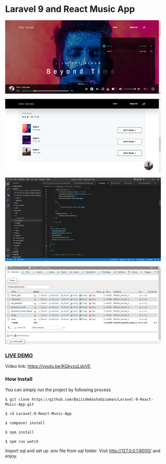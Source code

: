 # Laravel 9 and React Music App 

![Image](1.PNG?raw=true "Image")

![Image](2.PNG?raw=true "Image")

![Image](3.PNG?raw=true "Image")

![Image](4.PNG?raw=true "Image")

### <a href="https://youtu.be/KQkyzuLdoVE ">LIVE DEMO</a>
Video link: https://youtu.be/KQkyzuLdoVE

### How Install

You can simply run the project by following process
```shell
$ git clone https://github.com/Baizidmdashadzzaman/Laravel-9-React-Music-App.git
```
```shell
$ cd Laravel-9-React-Music-App
```
```shell
$ composer install
```
```shell
$ npm install
```
```shell
$ npm run watch
```
Import sql and set up .env file from sql folder.
Visit http://127.0.0.1:8000/ and enjoy.




